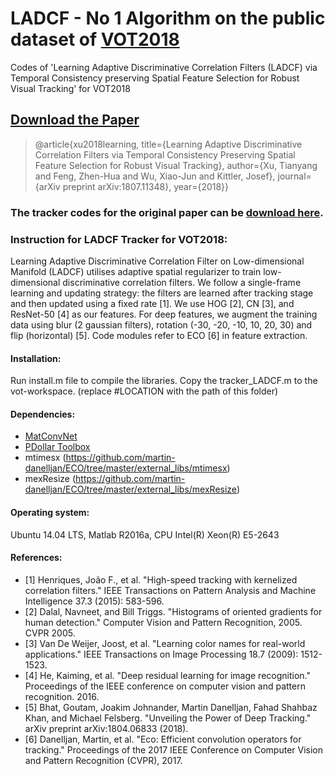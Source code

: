 # LADCF - No 1 Algorithm on the public dataset of [VOT2018](http://www.votchallenge.net/vot2018/)
Codes of 'Learning Adaptive Discriminative Correlation Filters (LADCF) via Temporal Consistency preserving Spatial Feature Selection for Robust Visual Tracking' for VOT2018

## [Download the Paper](https://www.researchgate.net/publication/326696472_Learning_Adaptive_Discriminative_Correlation_Filters_via_Temporal_Consistency_Preserving_Spatial_Feature_Selection_for_Robust_Visual_Tracking)
>@article{xu2018learning,
  title={Learning Adaptive Discriminative Correlation Filters via Temporal Consistency Preserving Spatial Feature Selection for Robust Visual Tracking},
  author={Xu, Tianyang and Feng, Zhen-Hua and Wu, Xiao-Jun and Kittler, Josef},
  journal={arXiv preprint arXiv:1807.11348},
  year={2018}}
  
### The tracker codes for the original paper can be [download here](https://github.com/XU-TIANYANG/LADCF). 

### Instruction for LADCF Tracker for VOT2018:
Learning Adaptive Discriminative Correlation Filter on Low-dimensional Manifold (LADCF) utilises adaptive spatial regularizer to train low-dimensional discriminative correlation filters. We follow a single-frame learning and updating strategy: the filters are learned after tracking stage and then updated using a fixed rate [1]. We use HOG [2], CN [3], and ResNet-50 [4] as our features.  For deep features, we augment the training data using blur (2 gaussian filters), rotation (-30, -20, -10, 10, 20, 30) and flip (horizontal) [5]. Code modules refer to ECO [6] in feature extraction.

#### Installation:
Run install.m file to compile the libraries.
Copy the tracker_LADCF.m to the vot-workspace. (replace #LOCATION with the path of this folder)

#### Dependencies:
- [MatConvNet](http://www.vlfeat.org/matconvnet/)  
- [PDollar Toolbox](https://pdollar.github.io/toolbox)
- mtimesx (https://github.com/martin-danelljan/ECO/tree/master/external_libs/mtimesx)
- mexResize (https://github.com/martin-danelljan/ECO/tree/master/external_libs/mexResize) 

#### Operating system:
Ubuntu 14.04 LTS, Matlab R2016a, CPU Intel(R) Xeon(R) E5-2643 

#### References:
- [1] Henriques, João F., et al. "High-speed tracking with kernelized correlation filters." 
IEEE Transactions on Pattern Analysis and Machine Intelligence 37.3 (2015): 583-596.
- [2] Dalal, Navneet, and Bill Triggs. "Histograms of oriented gradients for human detection." 
Computer Vision and Pattern Recognition, 2005. CVPR 2005. 
- [3] Van De Weijer, Joost, et al. "Learning color names for real-world applications." 
IEEE Transactions on Image Processing 18.7 (2009): 1512-1523.
- [4] He, Kaiming, et al. "Deep residual learning for image recognition." 
Proceedings of the IEEE conference on computer vision and pattern recognition. 2016.
- [5] Bhat, Goutam, Joakim Johnander, Martin Danelljan, Fahad Shahbaz Khan, and 
Michael Felsberg. "Unveiling the Power of Deep Tracking." arXiv preprint arXiv:1804.06833 (2018).
- [6] Danelljan, Martin, et al. "Eco: Efficient convolution operators for tracking." 
Proceedings of the 2017 IEEE Conference on Computer Vision and Pattern Recognition (CVPR), 2017.

